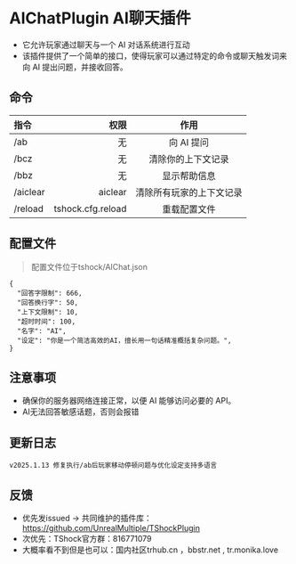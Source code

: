 # AIChatPlugin AI聊天插件

- 它允许玩家通过聊天与一个 AI 对话系统进行互动
- 该插件提供了一个简单的接口，使得玩家可以通过特定的命令或聊天触发词来向 AI 提出问题，并接收回答。

## 命令

| 指令 | 权限 | 作用 |
| :-----| ----: | :----: |
| /ab | 无 | 向 AI 提问 |
| /bcz | 无 | 清除你的上下文记录 |
| /bbz | 无 | 显示帮助信息 |
| /aiclear | aiclear | 清除所有玩家的上下文记录 |
| /reload | tshock.cfg.reload | 重载配置文件 |

## 配置文件

> 配置文件位于tshock/AIChat.json

```
{
  "回答字限制": 666,
  "回答换行字": 50,
  "上下文限制": 10,
  "超时时间": 100,
  "名字": "AI",
  "设定": "你是一个简洁高效的AI，擅长用一句话精准概括复杂问题。",
}
```

## 注意事项

- 确保你的服务器网络连接正常，以便 AI 能够访问必要的 API。
- AI无法回答敏感话题，否则会报错

## 更新日志

```
v2025.1.13 修复执行/ab后玩家移动停顿问题与优化设定支持多语言
```

## 反馈
- 优先发issued -> 共同维护的插件库：https://github.com/UnrealMultiple/TShockPlugin
- 次优先：TShock官方群：816771079
- 大概率看不到但是也可以：国内社区trhub.cn ，bbstr.net , tr.monika.love